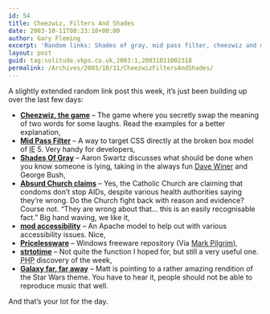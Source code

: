```yaml
---
id: 54
title: Cheezwiz, Filters And Shades
date: 2003-10-11T00:23:18+00:00
author: Gary Fleming
excerpt: 'Random links: Shades of gray, mid pass filter, cheezwiz and more.'
layout: post
guid: tag:solitude.vkps.co.uk,2003:1,20031011002318
permalink: /Archives/2003/10/11/CheezwizFiltersAndShades/
---
```

A slightly extended random link post this week, it&#8217;s just been building up over the last few days:

  * **[Cheezwiz, the game](http://www.wunderland.com/WTS/Ginohn/games/CheezWiz.html)** &#8211; The game where you secretly swap the meaning of two words for some laughs. Read the examples for a better explanation,
  * **[Mid Pass Filter](http://tantek.com/CSS/Examples/midpass.html)** &#8211; A way to target CSS directly at the broken box model of <acronym title="Internet Explorer">IE</acronym> 5. Very handy for developers,
  * **[Shades Of Gray](http://www.aaronsw.com/weblog/001053)** &#8211; Aaron Swartz discusses what should be done when you know someone is lying, taking in the always fun [Dave Winer](http://www.scripting.com) and George Bush,
  * **[Absurd Church claims](http://www.guardian.co.uk/aids/story/0,7369,1059068,00.html)** &#8211; Yes, the Catholic Church are claiming that condoms don&#8217;t stop AIDs, despite various health authorities saying they&#8217;re wrong. Do the Church fight back with reason and evidence? Course not. &#8220;They are wrong about that&#8230; this is an easily recognisable fact.&#8221; Big hand waving, we like it,
  * **[mod accessibility](http://apache.webthing.com/mod_accessibility/)** &#8211; An Apache model to help out with various accessibility issues. Nice,
  * **[Pricelessware](http://www.pricelessware.org/2003/about2003PL.htm)** &#8211; Windows freeware repository (Via [Mark Pilgrim](http://www.diveintomark.org)),
  * **[strtotime](http://uk.php.net/strtotime)** &#8211; Not quite the function I hoped for, but still a very useful one. <acronym title="PHP Hypertext Processor">PHP</acronym> discovery of the week,
  * **[Galaxy far, far away](http://www.scotlandsoftware.com/blog/index.php/personal/in_a_galaxy_far_far_away.html)** &#8211; Matt is pointing to a rather amazing rendition of the Star Wars theme. You have to hear it, people should not be able to reproduce music that well.

And that&#8217;s your lot for the day.